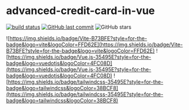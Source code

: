 # advanced-credit-card-in-vue
[![build status](https://github.com/connectshark/advanced-credit-card-in-vue/actions/workflows/deploy.yml/badge.svg?branch=main)](https://github.com/connectshark/advanced-credit-card-in-vue/actions/workflows/deploy.yml)
[![GitHub last commit](https://img.shields.io/github/last-commit/connectshark/advanced-credit-card-in-vue.svg?style=flat)](https://github.com/connectshark/advanced-credit-card-in-vue)
![GitHub stars](https://img.shields.io/github/stars/connectshark/advanced-credit-card-in-vue.svg?style=social&label=Stars&style=plastic)


![https://img.shields.io/badge/Vite-B73BFE?style=for-the-badge&logo=vite&logoColor=FFD62E](https://img.shields.io/badge/Vite-B73BFE?style=for-the-badge&logo=vite&logoColor=FFD62E)
![https://img.shields.io/badge/Vue.js-35495E?style=for-the-badge&logo=vuedotjs&logoColor=4FC08D](https://img.shields.io/badge/Vue.js-35495E?style=for-the-badge&logo=vuedotjs&logoColor=4FC08D)
![https://img.shields.io/badge/tailwindcss-35495E?style=for-the-badge&logo=tailwindcss&logoColor=38BCF8](https://img.shields.io/badge/tailwindcss-35495E?style=for-the-badge&logo=tailwindcss&logoColor=38BCF8)
